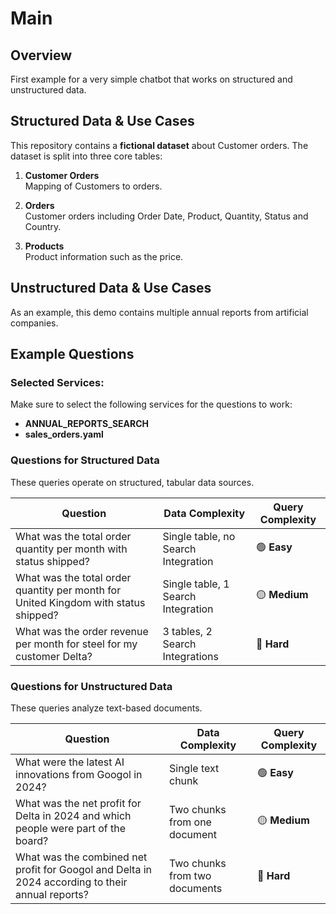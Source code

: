 # Main

## Overview
First example for a very simple chatbot that works on structured and unstructured data.

## Structured Data & Use Cases
This repository contains a **fictional dataset** about Customer orders. The dataset is split into three core tables:

1. **Customer Orders**  
Mapping of Customers to orders.

2. **Orders**  
 Customer orders including Order Date, Product, Quantity, Status and Country.

3. **Products**  
Product information such as the price.

## Unstructured Data & Use Cases
As an example, this demo contains multiple annual reports from artificial companies.

## Example Questions
### Selected Services:
Make sure to select the following services for the questions to work:  
- **ANNUAL_REPORTS_SEARCH**
- **sales_orders.yaml**

### **Questions for Structured Data**
These queries operate on structured, tabular data sources.

| Question | Data Complexity | Query Complexity |
|----------|----------------|--------|
| What was the total order quantity per month with status shipped? | Single table, no Search Integration | 🟢 **Easy** |
| What was the total order quantity per month for United Kingdom with status shipped? | Single table, 1 Search Integration | 🟡 **Medium** |
| What was the order revenue per month for steel for my customer Delta? | 3 tables, 2 Search Integrations | 🔴 **Hard** |

### **Questions for Unstructured Data**  
These queries analyze text-based documents.

| Question | Data Complexity | Query Complexity |
|----------|----------------|--------|
| What were the latest AI innovations from Googol in 2024? | Single text chunk | 🟢 **Easy** |
| What was the net profit for Delta in 2024 and which people were part of the board? | Two chunks from one document | 🟡 **Medium** |
| What was the combined net profit for Googol and Delta in 2024 according to their annual reports? | Two chunks from two documents | 🔴 **Hard** |